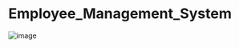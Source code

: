 # Employee_Management_System
![image](https://user-images.githubusercontent.com/85820703/234896343-4c58c3b8-3e03-40c6-b0cf-128ba6cebf77.png)
